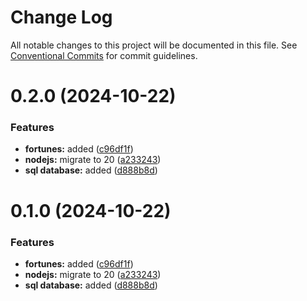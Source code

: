 # Change Log

All notable changes to this project will be documented in this file.
See [Conventional Commits](https://conventionalcommits.org) for commit guidelines.

# 0.2.0 (2024-10-22)

### Features

-   **fortunes:** added ([c96df1f](https://github.com/paulAlexSerban/wbk--mern-playground/commit/c96df1fc64663f16ac5eb39051511fb7026d7338))
-   **nodejs:** migrate to 20 ([a233243](https://github.com/paulAlexSerban/wbk--mern-playground/commit/a2332439e35173ea708412c62392cf369142c685))
-   **sql database:** added ([d888b8d](https://github.com/paulAlexSerban/wbk--mern-playground/commit/d888b8d07f25a7bfeb544c828dcc803e86a9b25c))

# 0.1.0 (2024-10-22)

### Features

-   **fortunes:** added ([c96df1f](https://github.com/paulAlexSerban/wbk--mern-playground/commit/c96df1fc64663f16ac5eb39051511fb7026d7338))
-   **nodejs:** migrate to 20 ([a233243](https://github.com/paulAlexSerban/wbk--mern-playground/commit/a2332439e35173ea708412c62392cf369142c685))
-   **sql database:** added ([d888b8d](https://github.com/paulAlexSerban/wbk--mern-playground/commit/d888b8d07f25a7bfeb544c828dcc803e86a9b25c))
